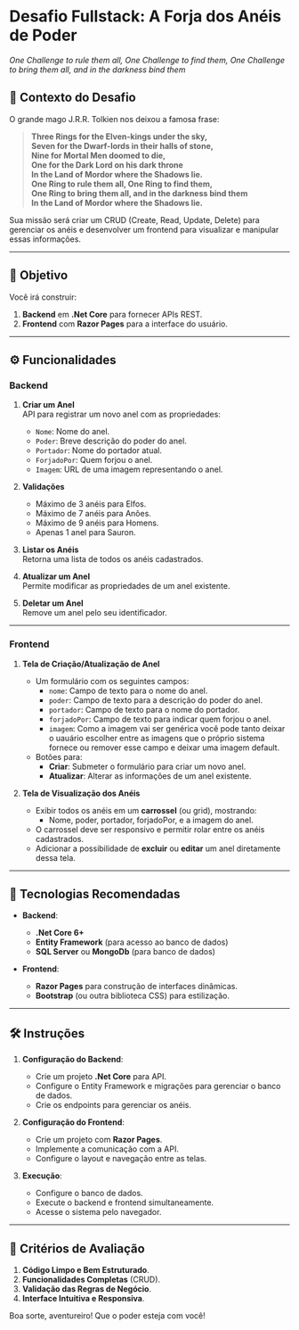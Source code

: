 # Desafio Fullstack: A Forja dos Anéis de Poder
_One Challenge to rule them all, One Challenge to find them, One Challenge to bring them all, and in the darkness bind them_

## 💍 Contexto do Desafio

O grande mago J.R.R. Tolkien nos deixou a famosa frase:

> **Three Rings for the Elven-kings under the sky,  
> Seven for the Dwarf-lords in their halls of stone,  
> Nine for Mortal Men doomed to die,  
> One for the Dark Lord on his dark throne  
> In the Land of Mordor where the Shadows lie.  
> One Ring to rule them all, One Ring to find them,  
> One Ring to bring them all, and in the darkness bind them  
> In the Land of Mordor where the Shadows lie.**

Sua missão será criar um CRUD (Create, Read, Update, Delete) para gerenciar os anéis e desenvolver um frontend para visualizar e manipular essas informações.

---

## 🎯 Objetivo

Você irá construir:
1. **Backend** em **.Net Core** para fornecer APIs REST.
2. **Frontend** com **Razor Pages** para a interface do usuário.

---

## ⚙️ Funcionalidades

### Backend

1. **Criar um Anel**  
   API para registrar um novo anel com as propriedades:
   - `Nome`: Nome do anel.
   - `Poder`: Breve descrição do poder do anel.
   - `Portador`: Nome do portador atual.
   - `ForjadoPor`: Quem forjou o anel.
   - `Imagem`: URL de uma imagem representando o anel.

2. **Validações**  
   - Máximo de 3 anéis para Elfos.
   - Máximo de 7 anéis para Anões.
   - Máximo de 9 anéis para Homens.
   - Apenas 1 anel para Sauron.

3. **Listar os Anéis**  
   Retorna uma lista de todos os anéis cadastrados.

4. **Atualizar um Anel**  
   Permite modificar as propriedades de um anel existente.

5. **Deletar um Anel**  
   Remove um anel pelo seu identificador.

---

### Frontend

1. **Tela de Criação/Atualização de Anel**  
   - Um formulário com os seguintes campos:
     - `nome`: Campo de texto para o nome do anel.
     - `poder`: Campo de texto para a descrição do poder do anel.
     - `portador`: Campo de texto para o nome do portador.
     - `forjadoPor`: Campo de texto para indicar quem forjou o anel.
     - `imagem`: Como a imagem vai ser genérica você pode tanto deixar o uauário escolher entre as imagens que o próprio sistema fornece ou remover esse campo e deixar uma imagem default.
   - Botões para:
     - **Criar**: Submeter o formulário para criar um novo anel.
     - **Atualizar**: Alterar as informações de um anel existente.

2. **Tela de Visualização dos Anéis**
   - Exibir todos os anéis em um **carrossel** (ou grid), mostrando:
     - Nome, poder, portador, forjadoPor, e a imagem do anel.
   - O carrossel deve ser responsivo e permitir rolar entre os anéis cadastrados.
   - Adicionar a possibilidade de **excluir** ou **editar** um anel diretamente dessa tela.

---

## 🚀 Tecnologias Recomendadas

- **Backend**:
  - **.Net Core 6+**
  - **Entity Framework** (para acesso ao banco de dados)
  - **SQL Server** ou **MongoDb** (para banco de dados)

- **Frontend**:
  - **Razor Pages** para construção de interfaces dinâmicas.
  - **Bootstrap** (ou outra biblioteca CSS) para estilização.

---

## 🛠️ Instruções

1. **Configuração do Backend**:
   - Crie um projeto **.Net Core** para API.
   - Configure o Entity Framework e migrações para gerenciar o banco de dados.
   - Crie os endpoints para gerenciar os anéis.

2. **Configuração do Frontend**:
   - Crie um projeto com **Razor Pages**.
   - Implemente a comunicação com a API.
   - Configure o layout e navegação entre as telas.

3. **Execução**:
   - Configure o banco de dados.
   - Execute o backend e frontend simultaneamente.
   - Acesse o sistema pelo navegador.

---

## 📝 Critérios de Avaliação

1. **Código Limpo e Bem Estruturado**.
2. **Funcionalidades Completas** (CRUD).
3. **Validação das Regras de Negócio**.
4. **Interface Intuitiva e Responsiva**.

Boa sorte, aventureiro! Que o poder esteja com você!
